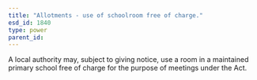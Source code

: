 ```yaml
---
title: "Allotments - use of schoolroom free of charge."
esd_id: 1840
type: power
parent_id:  
---
```


A local authority may, subject  to giving notice, use a room in a maintained primary school free of charge for the purpose of meetings under the Act.

